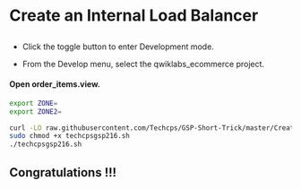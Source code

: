 
# Create an Internal Load Balancer


## 

- Click the toggle button to enter Development mode.

- From the Develop menu, select the qwiklabs_ecommerce project.

#### Open order_items.view.


```bash
export ZONE=
export ZONE2=

curl -LO raw.githubusercontent.com/Techcps/GSP-Short-Trick/master/Create%20an%20Internal%20Load%20Balancer/techcpsgsp216.sh
sudo chmod +x techcpsgsp216.sh
./techcpsgsp216.sh
```



## Congratulations !!!


